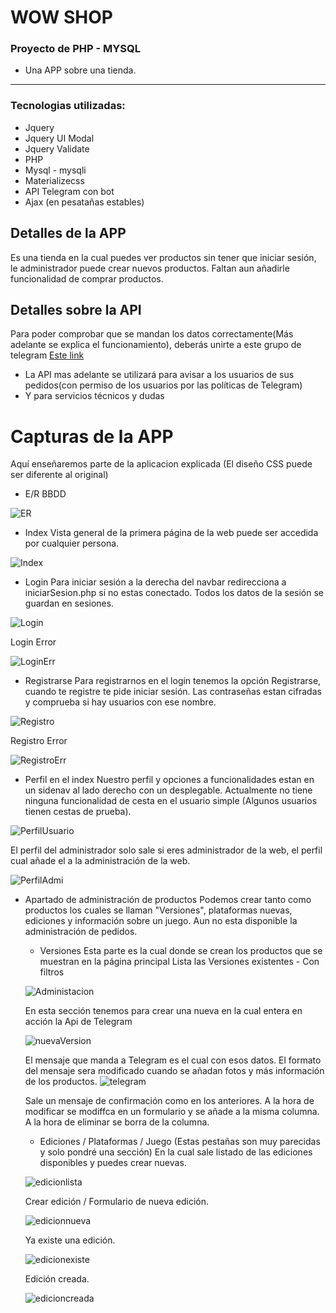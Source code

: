 # WOW SHOP
### Proyecto de PHP - MYSQL
* Una APP sobre una tienda.
---------------------------

### Tecnologias utilizadas:
* Jquery
* Jquery UI Modal
* Jquery Validate
* PHP
* Mysql - mysqli
* Materializecss
* API Telegram con bot
* Ajax (en pesatañas estables)

## Detalles de la APP

Es una tienda en la cual puedes ver productos sin tener que iniciar sesión, le administrador puede crear nuevos productos.
Faltan aun añadirle funcionalidad de comprar productos.

## Detalles sobre la API

Para poder comprobar que se mandan los datos correctamente(Más adelante se explica el funcionamiento),
deberás unirte a este  grupo de telegram [Este link](https://t.me/joinchat/AAAAAEVY1AOMUGzFyMhsuw)
- La API mas adelante se utilizará para avisar a los usuarios de sus pedidos(con permiso de los usuarios por las políticas de Telegram)
- Y para servicios técnicos y dudas

# Capturas de la APP
Aquí enseñaremos parte de la aplicacion explicada (El diseño CSS puede ser diferente al original)

* E/R BBDD

![ER](/00/er,png "Entidad/Relación")

* Index
Vista general de la primera página de la web puede ser accedida por cualquier persona.

![Index](/00/principal.png "Index")

* Login
Para iniciar sesión a la derecha del navbar redirecciona a iniciarSesion.php si no estas conectado.
Todos los datos de la sesión se guardan en sesiones.

![Login](/00/login.png "Login")

Login Error

![LoginErr](/00/loginerr.png "Login Error")

* Registrarse
Para registrarnos en el login tenemos la opción Registrarse, cuando te registre te pide iniciar sesión.
Las contraseñas estan cifradas y comprueba si hay usuarios con ese nombre.

![Registro](/00/registro.png "Registro")

Registro Error

![RegistroErr](/00/registroerr.png "Registro")

* Perfil en el index
Nuestro perfil y opciones a funcionalidades estan en un sidenav al lado derecho con un desplegable.
Actualmente no tiene ninguna funcionalidad de cesta en el usuario simple (Algunos usuarios tienen cestas de prueba).

![PerfilUsuario](/00/perfilusuario.png "Perfil Usuario")

El perfil del administrador solo sale si eres administrador de la web, el perfil cual añade el a la administración de la web.

![PerfilAdmi](/00/perfiladmi.png "Perfil Administrador")

* Apartado de administración de productos
Podemos crear tanto como productos los cuales se llaman "Versiones", plataformas nuevas, ediciones y información sobre un juego.
Aun no esta disponible la administración de pedidos.

    * Versiones
    Esta parte es la cual donde se crean los productos que se muestran en la página principal
    Lista las Versiones existentes - Con filtros

    ![Administacion](/00/administacionVersiones.png "Administación Principal")

    En esta sección tenemos para crear una nueva en la cual entera en acción la Api de Telegram

    ![nuevaVersion](/00/nuevaversion.png "Nueva Version")

    El mensaje que manda a Telegram es el cual con esos datos.
    El formato del mensaje sera modificado cuando se añadan fotos y más información de los productos.
    ![telegram](/00/telegram_mensaje.jpeg "Mensaje en telegram")

    Sale un mensaje de confirmación como en los anteriores.
    A la hora de modificar se modiffca en un formulario y se añade a la misma columna.
    A la hora de eliminar se borra de la columna.

    * Ediciones / Plataformas / Juego
    (Estas pestañas son muy parecidas y solo pondré una sección)
    En la cual sale listado de las ediciones disponibles y puedes crear nuevas.

    ![edicionlista](/00/edicionlista.png "Lista de ediciones")

    Crear edición / Formulario de nueva edición.

    ![edicionnueva](/00/edicionformu.png "Formulario edición")

    Ya existe una edición.

    ![edicionexiste](/00/edicionexiste.png "Ya existe una edicion")

    Edición creada.

    ![edicioncreada](/00/edicioncreada.png "Exito")
